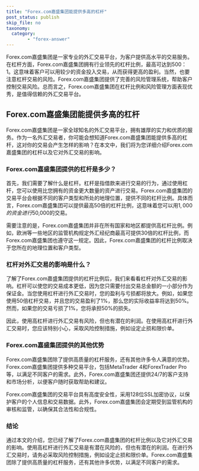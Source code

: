 ```yaml
---
title: "Forex.com嘉盛集团能提供多高的杠杆"
post_status: publish
skip_file: no
taxonomy:
  category:
        - "forex-answer"
---
```


Forex.com嘉盛集团是一家专业的外汇交易平台，为客户提供高水平的交易服务。在杠杆方面，Forex.com嘉盛集团拥有行业领先的杠杆比例，最高可达到500：1。这意味着客户可以用较少的资金投入交易，从而获得更高的盈利。当然，也要注意杠杆交易的风险。Forex.com嘉盛集团提供了完善的风险管理系统，帮助客户控制交易风险。总而言之，Forex.com嘉盛集团在杠杆比例和风险管理方面表现优秀，是值得信赖的外汇交易平台。

## Forex.com嘉盛集团能提供多高的杠杆

Forex.com嘉盛集团是一家全球知名的外汇交易平台，拥有雄厚的实力和优质的服务。作为一名外汇交易者，你可能会想知道Forex.com嘉盛集团能提供多高的杠杆，这对你的交易会产生怎样的影响？在本文中，我们将为您详细介绍Forex.com嘉盛集团的杠杆以及它对外汇交易的影响。

### Forex.com嘉盛集团提供的杠杆是多少？

首先，我们需要了解什么是杠杆。杠杆是指借款来进行交易的行为，通过使用杠杆，您可以使用比您拥有的资金更大数量的资产进行交易。Forex.com嘉盛集团的交易平台会根据不同的客户类型和所处的地理位置，提供不同的杠杆比例。具体而言，Forex.com嘉盛集团可以提供最高50倍的杠杆比例，这意味着您可以用$1,000的资金进行$50,000的交易。

需要注意的是，Forex.com嘉盛集团并非在所有国家和地区都提供高杠杆比例。例如，欧洲等一些地区的监管机构规定外汇经纪商最高可提供30倍的杠杆比例，而Forex.com嘉盛集团也遵守这一规定。因此，Forex.com嘉盛集团的杠杆比例取决于您所在的地理位置和客户类型。

### 杠杆对外汇交易的影响是什么？

了解了Forex.com嘉盛集团提供的杠杆比例后，我们来看看杠杆对外汇交易的影响。杠杆可以使您的交易成本更低，因为您只需要付出交易总金额的一小部分作为保证金。当您使用杠杆进行外汇交易时，您的盈利与亏损都将放大。例如，如果您使用50倍杠杆交易，并且您的交易盈利了1%，那么您的实际收益率将达到50%。然而，如果您的交易亏损了1%，您将承担50%的损失。

因此，使用高杠杆进行外汇交易有风险，但也有潜在的利润。在使用高杠杆进行外汇交易时，您应该特别小心，采取风险控制措施，例如设定止损和限价单。

### Forex.com嘉盛集团提供的其他优势

Forex.com嘉盛集团除了提供高质量的杠杆服务，还有其他许多令人满意的优势。Forex.com嘉盛集团提供多种交易平台，包括MetaTrader 4和ForexTrader Pro等，以满足不同客户的需求。此外，Forex.com嘉盛集团还提供24/7的客户支持和市场分析，以便客户随时获取帮助和建议。

Forex.com嘉盛集团的交易平台具有高度安全性，采用128位SSL加密协议，以保护客户的个人信息和交易数据。此外，Forex.com嘉盛集团会定期受到监管机构的审核和监管，以确保其合法性和合规性。

### 结论

通过本文的介绍，您已经了解了Forex.com嘉盛集团的杠杆比例以及它对外汇交易的影响。使用高杠杆进行外汇交易是有潜在风险的，但也有潜在的利润。在进行外汇交易时，请务必采取风险控制措施，例如设定止损和限价单。Forex.com嘉盛集团除了提供高质量的杠杆服务，还有其他许多优势，以满足不同客户的需求。


